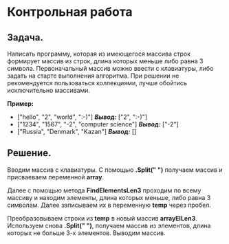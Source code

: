 # Контрольная работа

## Задача.

Написать программу, которая из имеющегося массива строк формирует массив из строк, длина которых меньше либо
равна 3 символа. Первоначальный массив можно ввести с клавиатуры, либо задать на старте выполнения алгоритма.
При решении не рекомендуется пользоваться коллекциями, лучше обойтись исключительно массивами.

**Пример:**
* ["hello", "2", "world", ":-)"] ***Вывод:*** ["2", ":-)"]
* ["1234", "1567", "-2", "computer science"] ***Вывод:*** ["-2"]
* ["Russia", "Denmark", "Kazan"] ***Вывод:*** [] 

## Решение.

Вводим массив с клавиатуры. С помощью **.Split(" ")** получаем массив и присваеваем переменной **array**. 

Далее с помощью метода **FindElementsLen3** проходим по всему массиву и находим элементы, длина которых меньше, либо равна 3 символам. Далее записываем их в переменную **temp** через пробел.

Преобразовываем строки из **temp** в новый массив **arrayElLen3**. Используем снова **.Split(" ")**, получаем массив из элементов, длина которых не больше 3-х элементов. Выводим массив.
